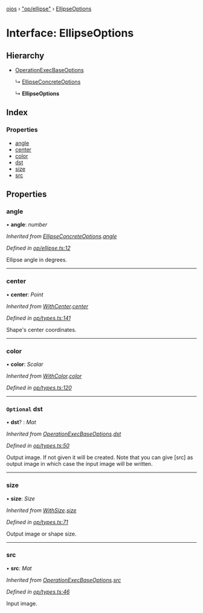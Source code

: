 [ojos](../README.md) › ["op/ellipse"](../modules/_op_ellipse_.md) › [EllipseOptions](_op_ellipse_.ellipseoptions.md)

# Interface: EllipseOptions

## Hierarchy

* [OperationExecBaseOptions](_op_types_.operationexecbaseoptions.md)

  ↳ [EllipseConcreteOptions](_op_ellipse_.ellipseconcreteoptions.md)

  ↳ **EllipseOptions**

## Index

### Properties

* [angle](_op_ellipse_.ellipseoptions.md#angle)
* [center](_op_ellipse_.ellipseoptions.md#center)
* [color](_op_ellipse_.ellipseoptions.md#color)
* [dst](_op_ellipse_.ellipseoptions.md#optional-dst)
* [size](_op_ellipse_.ellipseoptions.md#size)
* [src](_op_ellipse_.ellipseoptions.md#src)

## Properties

###  angle

• **angle**: *number*

*Inherited from [EllipseConcreteOptions](_op_ellipse_.ellipseconcreteoptions.md).[angle](_op_ellipse_.ellipseconcreteoptions.md#angle)*

*Defined in [op/ellipse.ts:12](https://github.com/cancerberoSgx/mirada/blob/3544b58/ojos/src/op/ellipse.ts#L12)*

Ellipse angle in degrees.

___

###  center

• **center**: *Point*

*Inherited from [WithCenter](_op_types_.withcenter.md).[center](_op_types_.withcenter.md#center)*

*Defined in [op/types.ts:141](https://github.com/cancerberoSgx/mirada/blob/3544b58/ojos/src/op/types.ts#L141)*

Shape's center coordinates.

___

###  color

• **color**: *Scalar*

*Inherited from [WithColor](_op_types_.withcolor.md).[color](_op_types_.withcolor.md#color)*

*Defined in [op/types.ts:120](https://github.com/cancerberoSgx/mirada/blob/3544b58/ojos/src/op/types.ts#L120)*

___

### `Optional` dst

• **dst**? : *Mat*

*Inherited from [OperationExecBaseOptions](_op_types_.operationexecbaseoptions.md).[dst](_op_types_.operationexecbaseoptions.md#optional-dst)*

*Defined in [op/types.ts:50](https://github.com/cancerberoSgx/mirada/blob/3544b58/ojos/src/op/types.ts#L50)*

Output image. If not given it will be created. Note that you can give [src] as output image in which case the input image will be written.

___

###  size

• **size**: *Size*

*Inherited from [WithSize](_op_types_.withsize.md).[size](_op_types_.withsize.md#size)*

*Defined in [op/types.ts:71](https://github.com/cancerberoSgx/mirada/blob/3544b58/ojos/src/op/types.ts#L71)*

Output image or shape size.

___

###  src

• **src**: *Mat*

*Inherited from [OperationExecBaseOptions](_op_types_.operationexecbaseoptions.md).[src](_op_types_.operationexecbaseoptions.md#src)*

*Defined in [op/types.ts:46](https://github.com/cancerberoSgx/mirada/blob/3544b58/ojos/src/op/types.ts#L46)*

Input image.
